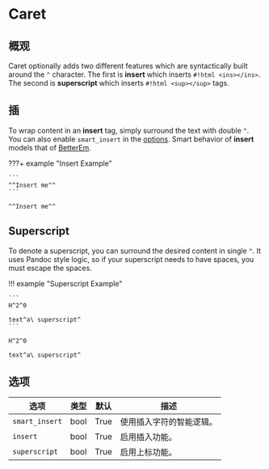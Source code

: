 # Caret

## 概观

Caret optionally adds two different features which are syntactically built around the `^` character. The first is **insert** which inserts `#!html <ins></ins>`.  The second is **superscript** which inserts `#!html <sup></sup>` tags.

## 插

To wrap content in an **insert** tag, simply surround the text with double `^`. You can also enable `smart_insert` in the [options](#options). Smart behavior of **insert** models that of [BetterEm](betterem.md#differences).

???+ example "Insert Example"

    ```
    ^^Insert me^^
    ```

    ^^Insert me^^

## Superscript

To denote a superscript, you can surround the desired content in single `^`.  It uses Pandoc style logic, so if your superscript needs to have spaces, you must escape the spaces.

!!! example "Superscript Example"

    ```
    H^2^0

    text^a\ superscript^
    ```

    H^2^0

    text^a\ superscript^

## 选项

选项            | 类型 | 默认     | 描述
-------------- | ---- | ------- | -----------
`smart_insert` | bool | True    | 使用插入字符的智能逻辑。
`insert`       | bool | True    | 启用插入功能。
`superscript`  | bool | True    | 启用上标功能。
